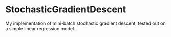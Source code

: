 # StochasticGradientDescent
My implementation of mini-batch stochastic gradient descent, tested out on a simple linear regression model.
